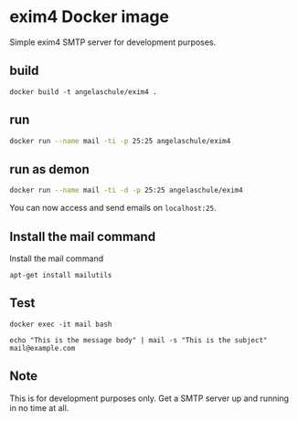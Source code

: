 # exim4 Docker image

Simple exim4 SMTP server for development purposes.


## build 

```shell
docker build -t angelaschule/exim4 .
```


## run 

```bash
docker run --name mail -ti -p 25:25 angelaschule/exim4
```

## run as demon

```bash
docker run --name mail -ti -d -p 25:25 angelaschule/exim4
```

You can now access and send emails on `localhost:25`.


## Install the mail command

Install the mail command

```shell
apt-get install mailutils 
```

## Test

```shell
docker exec -it mail bash
```

```shell
echo "This is the message body" | mail -s "This is the subject" mail@example.com
```

## Note

This is for development purposes only. Get a SMTP server up and running in no
time at all.

